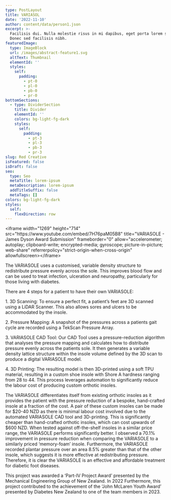 ```yaml
---
type: PostLayout
title: VARIASOL
date: '2022-11-10'
author: content/data/person1.json
excerpt: >-
  Facilisis dui. Nulla molestie risus in mi dapibus, eget porta lorem semper.
  Donec sed facilisis nibh.
featuredImage:
  type: ImageBlock
  url: /images/abstract-feature1.svg
  altText: Thumbnail
  elementId: ''
  styles:
    self:
      padding:
        - pt-0
        - pl-0
        - pb-0
        - pr-0
bottomSections:
  - type: DividerSection
    title: Divider
    elementId: ''
    colors: bg-light-fg-dark
    styles:
      self:
        padding:
          - pt-3
          - pl-3
          - pb-3
          - pr-3
slug: Red Creative
isFeatured: false
isDraft: false
seo:
  type: Seo
  metaTitle: lorem-ipsum
  metaDescription: lorem-ipsum
  addTitleSuffix: false
  metaTags: []
colors: bg-light-fg-dark
styles:
  self:
    flexDirection: row
---
```

\<iframe width="1269" height="714" src="https\://www\.youtube.com/embed/7H76paM05B8" title="VARIASOLE - James Dyson Award Submission" frameborder="0" allow="accelerometer; autoplay; clipboard-write; encrypted-media; gyroscope; picture-in-picture; web-share" referrerpolicy="strict-origin-when-cross-origin" allowfullscreen>\</iframe>



The VARIASOLE uses a customised, variable density structure to redistribute pressure evenly across the sole. This improves blood flow and can be used to treat infection, ulceration and neuropathy, particularly for those living with diabetes.

There are 4 steps for a patient to have their own VARIASOLE: 

1\. 3D Scanning: To ensure a perfect fit, a patient’s feet are 3D scanned using a LiDAR Scanner. This also allows sores and ulcers to be accommodated by the insole. 

2\. Pressure Mapping: A snapshot of the pressures across a patients gait cycle are recorded using a TekScan Pressure Array. 

3\. VARIASOLE CAD Tool: Our CAD Tool uses a pressure-reduction algorithm that analyses the pressure mapping and calculates how to distribute pressure evenly across the patients sole. It then generates a variable density lattice structure within the insole volume defined by the 3D scan to produce a digital VARIASOLE model. 

4\. 3D Printing: The resulting model is then 3D-printed using a soft TPU material, resulting in a custom shoe insole with Shore A hardness ranging from 28 to 44. This process leverages automation to significantly reduce the labour cost of producing custom orthotic insoles.

The VARIASOLE differentiates itself from existing orthotic insoles as it provides the patient with the pressure reduction of a bespoke, hand-crafted insole at a fraction of the cost. A pair of these custom insoles can be made for $20-40 NZD as there is minimal labour cost involved due to the automated VARIASOLE CAD tool and 3D-printing. This is significantly cheaper than hand-crafted orthotic insoles, which can cost upwards of $600 NZD. When tested against off-the-shelf insoles in a similar price range, the VARIASOLE performs significantly better. I observed a 70.1% improvement in pressure reduction when comparing the VARIASOLE to a similarly priced ‘memory-foam’ insole. Furthermore, the VARIASOLE recorded plantar pressure over an area 8.5% greater than that of the other insole, which suggests it is more effective at redistributing pressure. Therefore, it is clear the VARIASOLE is an effective and affordable treatment for diabetic foot diseases.

This project was awarded a ‘Part-IV Project Award’ presented by the Mechanical Engineering Group of New Zealand. In 2022 Furthermore, this project contributed to the achievement of the ‘John McLaren Youth Award’ presented by Diabetes New Zealand to one of the team members in 2023.




